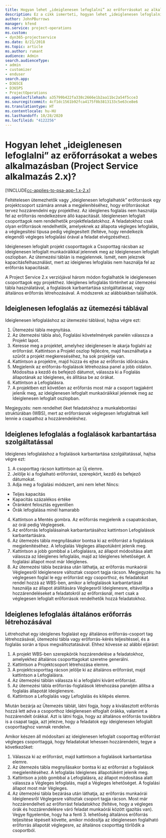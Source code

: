 ```yaml
---
title: Hogyan lehet „ideiglenesen lefoglalni” az erőforrásokat az alkalmazás 2.x verziójában?
description: Ez a cikk ismerteti, hogyan lehet „ideiglenesen lefoglalni” projektcsoport-tagokat a Project Service használatával.
author: JohnPBurrows
manager: kfend
ms.service: project-operations
ms.custom:
- dyn365-projectservice
ms.date: 8/21/2018
ms.topic: article
ms.author: rumant
audience: Admin
search.audienceType:
- admin
- customizer
- enduser
search.app:
- D365CE
- D365PS
- ProjectOperations
ms.openlocfilehash: a35799b422fa338c2666e1b2aa11bc2a54f5cce3
ms.sourcegitcommit: 4cf1dc1561b92fca4175f0b3813133c5e63ce8e6
ms.translationtype: HT
ms.contentlocale: hu-HU
ms.lasthandoff: 10/28/2020
ms.locfileid: "4122256"
---
```

# <a name="how-do-i-soft-book-resources-in-the-web-app-project-service-app-v2x"></a>Hogyan lehet „ideiglenesen lefoglalni” az erőforrásokat a webes alkalmazásban (Project Service alkalmazás 2.x)?

[!INCLUDE[cc-applies-to-psa-app-1.x-2.x](../includes/cc-applies-to-psa-app-1x-2x.md)]

Feltételesen ütemezhetők vagy „ideiglenesen lefoglalhatók” erőforrások egy projektcsoport számára annak a megjelenítéséhez, hogy erőforrásokat tervez hozzárendelni egy projekthez. Az ideiglenes foglalás nem használja fel az erőforrás rendelkezésre álló kapacitását. Ideiglenesen lefoglalt csoporttagok nem rendelhetők projektfeladatokhoz. A feladatokhoz csak olyan erőforrások rendelhetők, amelyeknek az állapota végleges lefoglalás, a véglegesítési típusa pedig véglegesített (feltéve, hogy rendelkezik elegendő végleges lefoglalási órával a feladat elvégzéséhez).

Ideiglenesen lefoglalt projekt csoporttagok a Csoporttag rácsban az ideiglenesen lefoglalt munkaóráikkal jelennek meg az Ideiglenesen lefoglalt oszlopban. Az ütemezési táblán is megjelennek. Ismét, nem jeleznek kapacitásfelhasználást, mert az ideiglenes lefoglalás nem használja fel az erőforrás kapacitását.

A Project Service 2.x verziójával három módon foglalhatók le ideiglenesen csoporttagok egy projekthez. Ideiglenes lefoglalás történhet az ütemezési tábla használatával, a foglalások karbantartása szolgáltatással, vagy általános erőforrás létrehozásával. A módszerek az alábbiakban találhatók.

## <a name="soft-book-with-the-schedule-board"></a>Ideiglenesen lefoglalás az ütemezési táblával

Ideiglenesen lefoglaláshoz az ütemezési táblával, hajtsa végre ezt: 
1. Ütemezési tábla megnyitása.
2. Az ütemezési tábla alsó, Foglalási követelmények panelén válassza a Projekt lapot.
3. Keresse meg a projektet, amelyhez ideiglenesen le akarja foglalni az erőforrást. Kattintson a Projekt oszlop fejlécére, majd használhatja a szűrőt a projekt megkereséséhez, ha sok projektje van.
4. Kattintson a projektre, majd húzza és ejtse az erőforrás időrácsára.
5. Megjelenik az erőforrás-foglalások létrehozása panel a jobb oldalon. Módosítsa a kezdő és befejező dátumot, válassza ki a Foglalás állapotának az Ideiglenes, és állítása be az órákat. 
6. Kattintson a Lefoglalásra.
7. A projektben ezt követően az erőforrás most már a csoport tagjaként jelenik meg, az ideiglenesen lefoglalt munkaóráikkal jelennek meg az Ideiglenesen lefoglalt oszlopban.

Megjegyzés: nem rendelhet őket feladatokhoz a munkalebontási struktúrában (WBS), mert az erőforrásnak véglegesen lefoglaltnak kell lennie a csapathoz a hozzárendeléshez.

## <a name="soft-book-using-the-maintain-bookings-feature"></a>Ideiglenes lefoglalás a foglalások karbantartása szolgáltatással

Ideiglenes lefoglaláshoz a foglalások karbantartása szolgáltatással, hajtsa végre ezt:
1. A csoporttag rácson kattintson az Új elemre.
2. Jelölje ki a foglalható erőforrást, szerepkört, kezdő és befejező dátumokat.
3. Adja meg a foglalási módszert, ami nem lehet Nincs:
- Teljes kapacitás
- Kapacitás százalékos értéke
- Óránként felosztás egyenlően
- Órák lefoglalása minél hamarabb
4. Kattintson a Mentés gombra. Az erőforrás megjelenik a csapatrácsban, az órái pedig Véglegesek.
5. Az erőforrás lefoglalásainak karbantartásához kattintson Lefoglalások karbantartására.
6. Az ütemezés tábla megnyílásakor bontsa ki az erőforrást a foglalások megjelenítéséhez. A lefoglalás Végleges állapotúként jelenik meg.
7. Kattintson a jobb gombbal a Lefoglalásra, az állapot módosítása alatt válassza az Ideiglenes lefoglalás, majd az Ideiglenes lehetőséget. A foglalási állapot most már Ideiglenes.
8. Az ütemezési tábla bezárása után láthatja, az erőforrás munkaórái Véglegesről Ideiglenesre változtak csoport tagja rácson.
Megjegyzés: ha véglegesen foglal le egy erőforrást egy csoporthoz, és feladatokat rendel hozzá az WBS-ben, amikor a lefoglalások karbantartását használja az állapot átállítására Véglegesről Ideiglenesre, eltávolítja a hozzárendeléseket a feladatokról az erőforrásnál, mert csak a véglegesen lefoglalt erőforrások rendelhetők hozzá feladatokhoz.

## <a name="soft-book-by-creating-a-generic-resource"></a>Ideiglenes lefoglalás általános erőforrás létrehozásával

Létrehozhat egy ideiglenes foglalást egy általános erőforrás-csoport tag létrehozásával, ütemezési tábla vagy erőforrás-kérés teljesítéssel, és a foglalás során a típus megváltoztatásával.
Ehhez kövesse az alábbi eljárást:

1. A projekt WBS-ben szerepkörök hozzárendelése a feladatokhoz, amelyekhez általános csoporttagokat szeretne generálni.
2. Kattintson a Projektcsoport létrehozása elemre.
3. A projektcsoporttag rácson jelölje ki az általános erőforrást, majd kattintson a Lefoglalásra.
4. Az ütemezési táblán válassza ki a lefoglalni kívánt erőforrást.
5. Az ütemezési tábla erőforrás-foglalások létrehozása paneljén állítsa a foglalás állapotát Ideiglenesre.
6. Kattintson a Lefoglalás vagy Lefoglalás és kilépés elemre.

Miután bezárja az Ütemezés táblát, látni fogja, hogy a kiválasztott erőforrás hozzá lett adva a csoporthoz Ideiglenesen elfoglalt órákka, valamint a hozzárendelt órákkal. Azt is látni fogja, hogy az általános erőforrás továbbra is a csapat tagja, azt jelezve, hogy a feladatok egy ideiglenesen lefoglalt csoporttaghoz vannak rendelve.

Amikor készen áll módosítani az ideiglenesen lefoglalt csoporttag erőforrást végleges csoporttaggá, hogy feladatokat lehessen hozzárendelni, tegye a következőket:

1. Válassza ki az erőforrást, majd kattintson a foglalások karbantartása elemre.
2. Az ütemezés tábla megnyílásakor bontsa ki az erőforrást a foglalások megjelenítéséhez. A lefoglalás Ideiglenes állapotúként jelenik meg.
3. Kattintson a jobb gombbal a Lefoglalásra, az állapot módosítása alatt válassza a Végleges lefoglalás, majd a Végleges lehetőséget. A foglalási állapot most már Végleges.
4. Az ütemezési tábla bezárása után láthatja, az erőforrás munkaórái Ideiglenesről Véglegesre változtak csoport tagja rácson. Most már hozzárendelheti az erőforrást feladatokhoz (feltéve, hogy a végleges órák és hozzárendelésre váró feladat munkaórái között igazítás van). Vegye figyelembe, hogy ha a fenti 3. lehetőség általános erőforrás teljesítése lépéseit követte, amikor módosítja az ideiglenesen foglalható erőforrás állapotát véglegesre, az általános csoporttag törlődik a csoportból.
